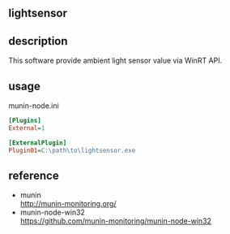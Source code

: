 lightsensor
-----------

## description

This software provide ambient light sensor value via WinRT API.

## usage
munin-node.ini
```ini
[Plugins]
External=1

[ExternalPlugin]
Plugin01=C:\path\to\lightsensor.exe
```

## reference

* munin  
  http://munin-monitoring.org/
* munin-node-win32  
  https://github.com/munin-monitoring/munin-node-win32
